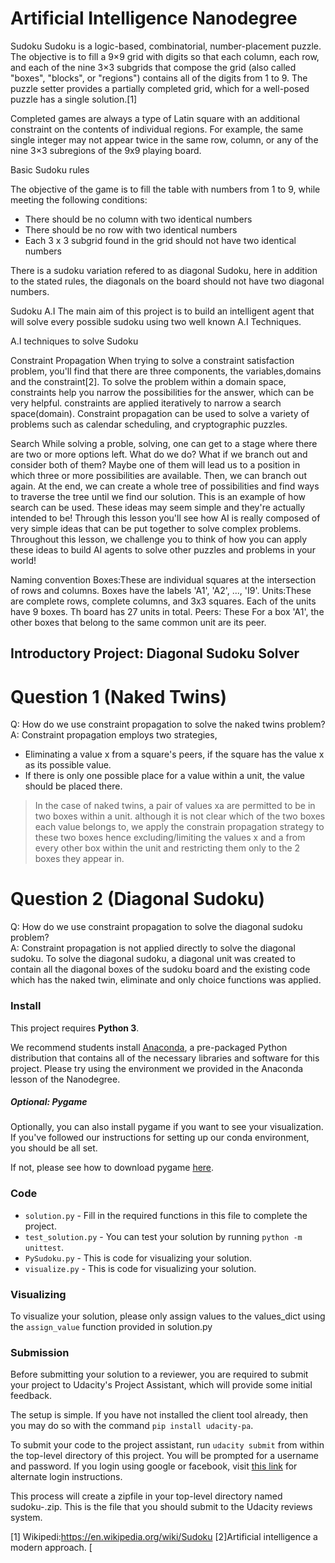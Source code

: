 # Artificial Intelligence Nanodegree
Sudoku
Sudoku  is a logic-based, combinatorial, number-placement puzzle. The objective is to fill a 9×9 grid with digits so that each column, each row, and each of the nine 3×3 subgrids that compose the grid (also called "boxes", "blocks", or "regions") contains all of the digits from 1 to 9. The puzzle setter provides a partially completed grid, which for a well-posed puzzle has a single solution.[1]

Completed games are always a type of Latin square with an additional constraint on the contents of individual regions. For example, the same single integer may not appear twice in the same row, column, or any of the nine 3×3 subregions of the 9x9 playing board.

Basic Sudoku rules

The objective of the game is to fill the table with numbers from 1 to 9, while meeting the following conditions:

- There should be no column with two identical numbers
- There should be no row with two identical numbers
- Each 3 x 3 subgrid found in the grid should not have two identical numbers

There is a sudoku variation refered to as diagonal Sudoku, here in addition to the stated rules, the diagonals on the board should not have two diagonal numbers.


Sudoku A.I
The main aim of this project is to build an intelligent agent that will solve every possible sudoku using two well known A.I Techniques.

A.I techniques to solve Sudoku

Constraint Propagation
When trying to solve a constraint satisfaction problem, you'll find that there are three components, the variables,domains and the constraint[2]. To solve the problem within a domain space, constraints help you narrow the possibilities for the answer, which can be very helpful. constraints are applied iteratively to narrow a search space(domain). Constraint propagation can be used to solve a variety of problems such as calendar scheduling, and cryptographic puzzles.

Search
While solving a proble, solving, one can get to a stage where there are two or more options left. What do we do? What if we branch out and consider both of them? Maybe one of them will lead us to a position in which three or more possibilities are available. Then, we can branch out again. At the end, we can create a whole tree of possibilities and find ways to traverse the tree until we find our solution. This is an example of how search can be used.
These ideas may seem simple and they're actually intended to be! Through this lesson you'll see how AI is really composed of very simple ideas that can be put together to solve complex problems. Throughout this lesson, we challenge you to think of how you can apply these ideas to build AI agents to solve other puzzles and problems in your world!

Naming convention
Boxes:These are individual squares at the intersection of rows and columns. Boxes have the labels 'A1', 'A2', ..., 'I9'.
Units:These are complete rows, complete columns, and 3x3 squares. Each of the units have 9 boxes. Th board has 27 units in total.
Peers: These For a box 'A1', the other boxes that belong to the same common unit are its peer.



## Introductory Project: Diagonal Sudoku Solver

# Question 1 (Naked Twins)
Q: How do we use constraint propagation to solve the naked twins problem?  
A: Constraint propagation employs two strategies, 
 - Eliminating a value x from a square's peers, if the square has the value x as its possible value.
 - If there is only one possible place for a value within a unit, the value should be placed there.
>In the case of naked twins, a pair of values xa are permitted to be in two boxes within a unit.
although it is not clear which of the two boxes each value belongs to, we apply the constrain propagation
 strategy to these two boxes hence excluding/limiting the values x and a from every other box within the unit 
 and restricting them only to the 2 boxes they appear in.

# Question 2 (Diagonal Sudoku)
Q: How do we use constraint propagation to solve the diagonal sudoku problem?  
A: Constraint propagation is not applied directly to solve the diagonal sudoku. To solve the diagonal sudoku,
 a diagonal unit was created to contain all the diagonal boxes of the sudoku board and the existing code which 
 has the naked twin, eliminate and only choice functions was applied.

### Install

This project requires **Python 3**.

We recommend students install [Anaconda](https://www.continuum.io/downloads), a pre-packaged Python distribution that contains all of the necessary libraries and software for this project. 
Please try using the environment we provided in the Anaconda lesson of the Nanodegree.

##### Optional: Pygame

Optionally, you can also install pygame if you want to see your visualization. If you've followed our instructions for setting up our conda environment, you should be all set.

If not, please see how to download pygame [here](http://www.pygame.org/download.shtml).

### Code

* `solution.py` - Fill in the required functions in this file to complete the project.
* `test_solution.py` - You can test your solution by running `python -m unittest`.
* `PySudoku.py` - This is code for visualizing your solution.
* `visualize.py` - This is code for visualizing your solution.

### Visualizing

To visualize your solution, please only assign values to the values_dict using the `assign_value` function provided in solution.py

### Submission
Before submitting your solution to a reviewer, you are required to submit your project to Udacity's Project Assistant, which will provide some initial feedback.  

The setup is simple.  If you have not installed the client tool already, then you may do so with the command `pip install udacity-pa`.  

To submit your code to the project assistant, run `udacity submit` from within the top-level directory of this project.  You will be prompted for a username and password.  If you login using google or facebook, visit [this link](https://project-assistant.udacity.com/auth_tokens/jwt_login) for alternate login instructions.

This process will create a zipfile in your top-level directory named sudoku-<id>.zip.  This is the file that you should submit to the Udacity reviews system.

[1] Wikipedi:https://en.wikipedia.org/wiki/Sudoku
[2]Artificial intelligence a modern approach.
[
